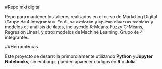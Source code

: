 #Repo mkt digital

Repo para mantener los talleres realizados en el curso de Marketing Digital (Grupo de 4 integrantes). En él, se exploran y aplican diversas técnicas y modelos de análisis de datos, incluyendo K-Means, Fuzzy C-Means, Regresión Lineal, y otros modelos de Machine Learning. Grupo de 4 integrantes.

##Herramientas

Este proyecto se desarrolla primordialmente utilizando **Python** y **Jupyter Notebooks**, sin embargo, pueden aparecer códigos en  **R** o **Julia**.
 
 
